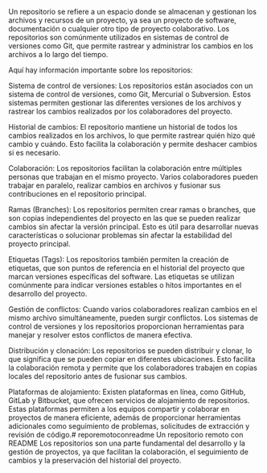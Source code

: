 Un repositorio se refiere a un espacio donde se almacenan y gestionan los archivos y recursos de un proyecto, ya sea un proyecto de software, documentación o cualquier otro tipo de proyecto colaborativo. Los repositorios son comúnmente utilizados en sistemas de control de versiones como Git, que permite rastrear y administrar los cambios en los archivos a lo largo del tiempo.

Aquí hay información importante sobre los repositorios:

Sistema de control de versiones: Los repositorios están asociados con un sistema de control de versiones, como Git, Mercurial o Subversion. Estos sistemas permiten gestionar las diferentes versiones de los archivos y rastrear los cambios realizados por los colaboradores del proyecto.

Historial de cambios: El repositorio mantiene un historial de todos los cambios realizados en los archivos, lo que permite rastrear quién hizo qué cambio y cuándo. Esto facilita la colaboración y permite deshacer cambios si es necesario.

Colaboración: Los repositorios facilitan la colaboración entre múltiples personas que trabajan en el mismo proyecto. Varios colaboradores pueden trabajar en paralelo, realizar cambios en archivos y fusionar sus contribuciones en el repositorio principal.

Ramas (Branches): Los repositorios permiten crear ramas o branches, que son copias independientes del proyecto en las que se pueden realizar cambios sin afectar la versión principal. Esto es útil para desarrollar nuevas características o solucionar problemas sin afectar la estabilidad del proyecto principal.

Etiquetas (Tags): Los repositorios también permiten la creación de etiquetas, que son puntos de referencia en el historial del proyecto que marcan versiones específicas del software. Las etiquetas se utilizan comúnmente para indicar versiones estables o hitos importantes en el desarrollo del proyecto.

Gestión de conflictos: Cuando varios colaboradores realizan cambios en el mismo archivo simultáneamente, pueden surgir conflictos. Los sistemas de control de versiones y los repositorios proporcionan herramientas para manejar y resolver estos conflictos de manera efectiva.

Distribución y clonación: Los repositorios se pueden distribuir y clonar, lo que significa que se pueden copiar en diferentes ubicaciones. Esto facilita la colaboración remota y permite que los colaboradores trabajen en copias locales del repositorio antes de fusionar sus cambios.

Plataformas de alojamiento: Existen plataformas en línea, como GitHub, GitLab y Bitbucket, que ofrecen servicios de alojamiento de repositorios. Estas plataformas permiten a los equipos compartir y colaborar en proyectos de manera eficiente, además de proporcionar herramientas adicionales como seguimiento de problemas, solicitudes de extracción y revisión de código.# reporemotoconreadme
Un repositorio remoto con README
Los repositorios son una parte fundamental del desarrollo y la gestión de proyectos, ya que facilitan la colaboración, el seguimiento de cambios y la preservación del historial del proyecto.
